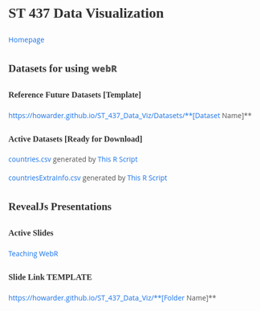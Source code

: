 <style>
@import url('https://fonts.googleapis.com/css2?family=Georgia&family=Open+Sans:wght@400;700&display=swap');

h1, h2, h3, h4, h5, h6 {
    font-family: 'Georgia', serif;
    color: #333333;
    font-weight: 900;
}

body, p, a, li, code, pre {
    font-family: 'Open Sans', sans-serif;
    color: #555555;
    line-height: 1.6;
}

a {
    color: #1a73e8;
    text-decoration: none;
}

a:hover {
    text-decoration: underline;
}
</style>

# ST 437 Data Visualization

[Homepage](https://howarder.github.io/ST_437_Data_Viz/)

## Datasets for using `webR`

### Reference Future Datasets [Template]

https://howarder.github.io/ST_437_Data_Viz/Datasets/**[Dataset Name]**

### Active Datasets [Ready for Download]

[countries.csv](https://howarder.github.io/ST_437_Data_Viz/Datasets/countries.csv) generated by [This R Script](https://github.com/howarder/ST_437_Data_Viz/blob/main/Module%202/Lab%202/Dataset%20Creation.r)

[countriesExtraInfo.csv](https://howarder.github.io/ST_437_Data_Viz/Datasets/countries.csv) generated by [This R Script](https://github.com/howarder/ST_437_Data_Viz/blob/main/Module%202/Lab%202/Dataset%20Creation.r)

## RevealJs Presentations

### Active Slides

[Teaching WebR](https://howarder.github.io/ST_437_Data_Viz/Teaching-WebR)

### Slide Link TEMPLATE

https://howarder.github.io/ST_437_Data_Viz/**[Folder Name]**



